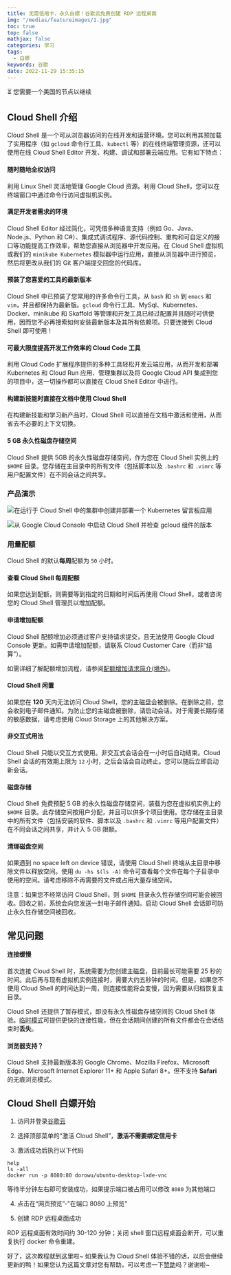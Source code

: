 ```yaml
---
title: 无需信用卡，永久白嫖！谷歌云免费创建 RDP 远程桌面
img: "/medias/featureimages/1.jpg"
toc: true
top: false
mathjax: false
categories: 学习
tags:
  - 白嫖
keywords: 谷歌
date: 2022-11-29 15:35:15
---
```


⏳ 您需要一个美国的节点以继续
<!-- more -->
## Cloud Shell 介绍

Cloud Shell 是一个可从浏览器访问的在线开发和运营环境。您可以利用其预加载了实用程序（如 `gcloud` 命令行工具、`kubectl` 等）的在线终端管理资源，还可以使用在线 Cloud Shell Editor 开发、构建、调试和部署云端应用。它有如下特点：

#### 随时随地全权访问

利用 Linux Shell 灵活地管理 Google Cloud 资源。利用 Cloud Shell，您可以在终端窗口中通过命令行访问虚拟机实例。

#### 满足开发者需求的环境

Cloud Shell Editor 经过简化，可凭借多种语言支持（例如 Go、Java、Node.js、Python 和 C#）、集成式调试程序、源代码控制、重构和可自定义的接口等功能提高工作效率，帮助您直接从浏览器中开发应用。在 Cloud Shell 虚拟机或我们的 `minikube Kubernetes` 模拟器中运行应用，直接从浏览器中进行预览，然后将更改从我们的 Git 客户端提交回您的代码库。

#### 预装了您喜爱的工具的最新版本

Cloud Shell 中已预装了您常用的许多命令行工具，从 `bash` 和 `sh` 到 `emacs` 和 `vim`，并且都保持为最新版。`gcloud` 命令行工具、MySql、Kubernetes、Docker、minikube 和 Skaffold 等管理和开发工具已经过配置并且随时可供使用，因而您不必再搜索如何安装最新版本及其所有依赖项。只要连接到 Cloud Shell 即可使用！

#### 可最大限度提高开发工作效率的 Cloud Code 工具

利用 Cloud Code 扩展程序提供的多种工具轻松开发云端应用，从而开发和部署 Kubernetes 和 Cloud Run 应用、管理集群以及将 Google Cloud API 集成到您的项目中，这一切操作都可以直接在 Cloud Shell Editor 中进行。

#### 构建新技能时直接在文档中使用 Cloud Shell

在构建新技能和学习新产品时，Cloud Shell 可以直接在文档中激活和使用，从而省去不必要的上下文切换。

#### 5 GB 永久性磁盘存储空间

Cloud Shell 提供 5GB 的永久性磁盘存储空间，作为您在 Cloud Shell 实例上的 `$HOME` 目录。您存储在主目录中的所有文件（包括脚本以及 `.bashrc` 和 `.vimrc` 等用户配置文件）在不同会话之间共享。

### 产品演示

![在运行于 Cloud Shell 中的集群中创建并部署一个 Kubernetes 留言板应用](https://lh3.googleusercontent.com/WhS3gyjmk-B3XGdOYtPsnCN6XWkbJPNk4WiTm6wF2RjjANdXcmKjzsPf6WPnvIYlWP_emz55lMYB=e14-w1502)

![从 Google Cloud Console 中启动 Cloud Shell 并检查 gcloud 组件的版本](https://lh3.googleusercontent.com/bADt-LplQDbOD3LLXc8nB4zC5GUjV0MCieIWXOUd7j7gaHL2uDuPuZt3kYdl_KoclG4OHTQp26k=e14-w1502)

### 用量配额

Cloud Shell 的默认**每周**配额为 `50` 小时。

#### 查看 Cloud Shell 每周配额

如果您达到配额，则需要等到指定的日期和时间后再使用 Cloud Shell，或者咨询您的 Cloud Shell 管理员以增加配额。

#### 申请增加配额

Cloud Shell 配额增加必须通过客户支持请求提交，且无法使用 Google Cloud Console 更新。如需申请增加配额，请联系 Cloud Customer Care（而非“结算”）。

如需详细了解配额增加流程，请参阅[配额增加请求简介(境外)](https://cloud.google.com/docs/quota#about_increase_requests)。

#### Cloud Shell 闲置

如果您在 **120** 天内无法访问 Cloud Shell，您的主磁盘会被删除。在删除之前，您会收到电子邮件通知。为防止您的主磁盘被删除，请启动会话。对于需要长期存储的敏感数据，请考虑使用 Cloud Storage 上的其他解决方案。

#### 非交互式用法

Cloud Shell 只能以交互方式使用。非交互式会话会在一小时后自动结束。Cloud Shell 会话的有效期上限为 `12` 小时，之后会话会自动终止。您可以随后立即启动新会话。

#### 磁盘存储

Cloud Shell 免费预配 5 GB 的永久性磁盘存储空间，装载为您在虚拟机实例上的 `$HOME` 目录。此存储空间按用户分配，并且可以供多个项目使用。您存储在主目录中的所有文件（包括安装的软件、脚本以及 `.bashrc` 和 `.vimrc` 等用户配置文件）在不同会话之间共享，并计入 5 GB 限额。

#### 清理磁盘空间

如果遇到 no space left on device 错误，请使用 Cloud Shell 终端从主目录中移除文件以释放空间。使用 `du -hs $(ls -A)` 命令可查看每个文件在每个子目录中使用的空间。请考虑移除不再需要的文件或占用大量存储空间。

注意：如果您不经常访问 Cloud Shell，则 `$HOME` 目录永久性存储空间可能会被回收。回收之前，系统会向您发送一封电子邮件通知。启动 Cloud Shell 会话即可防止永久性存储空间被回收。

## 常见问题

#### 连接缓慢

首次连接 Cloud Shell 时，系统需要为您创建主磁盘，目前最长可能需要 25 秒的时间。此后再与现有虚拟机实例连接时，需要大约五秒钟的时间。但是，如果您不使用 Cloud Shell 的时间达到一周，则连接性能将会变慢，因为需要从归档恢复主目录。

Cloud Shell 还提供了暂存模式，即没有永久性磁盘存储空间的 Cloud Shell 体验。[临时模式](https://cloud.google.com/shell/docs/using-cloud-shell#choosing_ephemeral_mode)可提供更快的连接性能，但在会话期间创建的所有文件都会在会话结束时**丢失**。

#### 浏览器支持？

Cloud Shell 支持最新版本的 Google Chrome、Mozilla Firefox、Microsoft Edge、Microsoft Internet Explorer 11+ 和 Apple Safari 8+。但不支持 **Safari** 的无痕浏览模式。

## Cloud Shell 白嫖开始

1. 访问并登录[谷歌云](https://cloud.google.com/)

2. 选择顶部菜单的“激活 Cloud Shell”，**激活不需要绑定信用卡**

3. 激活成功后执行以下代码

```
help
ls -all
docker run -p 8080:80 dorowu/ubuntu-desktop-lxde-vnc
```

等待半分钟左右即可安装成功，如果提示端口被占用可以修改 `8080` 为其他端口

4. 点击在“网页预览”-"在端口 8080 上预览"

5. 创建 RDP 远程桌面成功

RDP 远程桌面有效时间约 30-120 分钟；关闭 shell 窗口远程桌面会断开，可以重复执行 docker 命令重建。

好了，这次教程就到这里啦~ 如果我认为 Cloud Shell 体验不错的话，以后会继续更新的鸭！如果您认为这篇文章对您有帮助，可以考虑一下[赞助](https://afdian.net/order/create?plan_id=5931b3de017b11eca91752540025c377&product_type=0)吗？谢谢啦~
